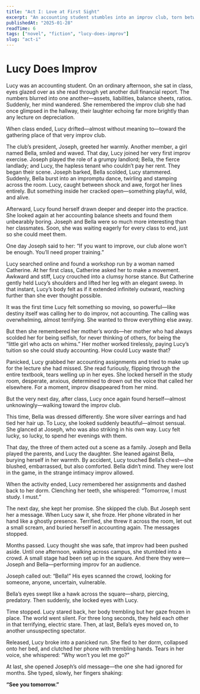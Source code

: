 ```yaml
---
title: "Act I: Love at First Sight" 
excerpt: "An accounting student stumbles into an improv club, torn between duty and destiny." 
publishedAt: "2025-01-28" 
readTime: 6
tags: ["novel", "fiction", "lucy-does-improv"] 
slug: "act-i" 
---
```


# Lucy Does Improv

Lucy was an accounting student. On an ordinary afternoon, she sat in class, eyes glazed over as she read through yet another dull financial report. The numbers blurred into one another—assets, liabilities, balance sheets, ratios. Suddenly, her mind wandered. She remembered the improv club she had once glimpsed in the hallway, their laughter echoing far more brightly than any lecture on depreciation.  

When class ended, Lucy drifted—almost without meaning to—toward the gathering place of that very improv club.  

The club’s president, Joseph, greeted her warmly. Another member, a girl named Bella, smiled and waved. That day, Lucy joined her very first improv exercise. Joseph played the role of a grumpy landlord; Bella, the fierce landlady; and Lucy, the hapless tenant who couldn’t pay her rent. They began their scene. Joseph barked, Bella scolded, Lucy stammered. Suddenly, Bella burst into an impromptu dance, twirling and stamping across the room. Lucy, caught between shock and awe, forgot her lines entirely. But something inside her cracked open—something playful, wild, and alive.  

Afterward, Lucy found herself drawn deeper and deeper into the practice. She looked again at her accounting balance sheets and found them unbearably boring. Joseph and Bella were so much more interesting than her classmates. Soon, she was waiting eagerly for every class to end, just so she could meet them.  

One day Joseph said to her: “If you want to improve, our club alone won’t be enough. You’ll need proper training.”  

Lucy searched online and found a workshop run by a woman named Catherine. At her first class, Catherine asked her to make a movement. Awkward and stiff, Lucy crouched into a clumsy horse stance. But Catherine gently held Lucy’s shoulders and lifted her leg with an elegant sweep. In that instant, Lucy’s body felt as if it extended infinitely outward, reaching further than she ever thought possible.  

It was the first time Lucy felt something so moving, so powerful—like destiny itself was calling her to do improv, not accounting. The calling was overwhelming, almost terrifying. She wanted to throw everything else away.  

But then she remembered her mother’s words—her mother who had always scolded her for being selfish, for never thinking of others, for being the “little girl who acts on whims.” Her mother worked tirelessly, paying Lucy’s tuition so she could study accounting. How could Lucy waste that?  

Panicked, Lucy grabbed her accounting assignments and tried to make up for the lecture she had missed. She read furiously, flipping through the entire textbook, tears welling up in her eyes. She locked herself in the study room, desperate, anxious, determined to drown out the voice that called her elsewhere. For a moment, improv disappeared from her mind.  

But the very next day, after class, Lucy once again found herself—almost unknowingly—walking toward the improv club.  

This time, Bella was dressed differently. She wore silver earrings and had tied her hair up. To Lucy, she looked suddenly beautiful—almost sensual. She glanced at Joseph, who was also striking in his own way. Lucy felt lucky, so lucky, to spend her evenings with them.  

That day, the three of them acted out a scene as a family. Joseph and Bella played the parents, and Lucy the daughter. She leaned against Bella, burying herself in her warmth. By accident, Lucy touched Bella’s chest—she blushed, embarrassed, but also comforted. Bella didn’t mind. They were lost in the game, in the strange intimacy improv allowed.  

When the activity ended, Lucy remembered her assignments and dashed back to her dorm. Clenching her teeth, she whispered: “Tomorrow, I must study. I must.”  

The next day, she kept her promise. She skipped the club. But Joseph sent her a message. When Lucy saw it, she froze. Her phone vibrated in her hand like a ghostly presence. Terrified, she threw it across the room, let out a small scream, and buried herself in accounting again. The messages stopped.  

Months passed. Lucy thought she was safe, that improv had been pushed aside. Until one afternoon, walking across campus, she stumbled into a crowd. A small stage had been set up in the square. And there they were—Joseph and Bella—performing improv for an audience.  

Joseph called out: “Bella!” His eyes scanned the crowd, looking for someone, anyone, uncertain, vulnerable.  

Bella’s eyes swept like a hawk across the square—sharp, piercing, predatory. Then suddenly, she locked eyes with Lucy.  

Time stopped. Lucy stared back, her body trembling but her gaze frozen in place. The world went silent. For three long seconds, they held each other in that terrifying, electric stare. Then, at last, Bella’s eyes moved on, to another unsuspecting spectator.  

Released, Lucy broke into a panicked run. She fled to her dorm, collapsed onto her bed, and clutched her phone with trembling hands. Tears in her voice, she whispered: “Why won’t you let me go?”  

At last, she opened Joseph’s old message—the one she had ignored for months. She typed, slowly, her fingers shaking:  

**“See you tomorrow.”**
